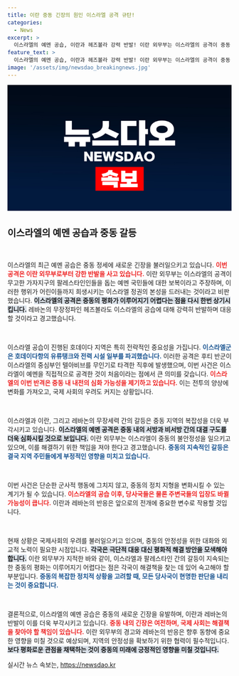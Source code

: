 ```yaml
---
title: 이란 중동 긴장의 원인 이스라엘 공격 규탄!
categories:
  - News
excerpt: >
  이스라엘의 예멘 공습, 이란과 헤즈볼라 강력 반발! 이란 외무부는 이스라엘의 공격이 중동 평화에 위협이라 주장하며 갈등 심화를 경고했다. 이번 사건은 후티 반군의 드론 공격에 대한 보복으로 벌어졌다. 이스라엘의 첫 예멘 타격, 그 배경은? 클릭으로 자세히 확인하세요!
feature_text: >
  이스라엘의 예멘 공습, 이란과 헤즈볼라 강력 반발! 이란 외무부는 이스라엘의 공격이 중동 평화에 위협이라 주장하며 갈등 심화를 경고했다. 이번 사건은 후티 반군의 드론 공격에 대한 보복으로 벌어졌다. 이스라엘의 첫 예멘 타격, 그 배경은? 클릭으로 자세히 확인하세요!
image: '/assets/img/newsdao_breakingnews.jpg'
---
```


<p><img src="/assets/img/newsdao_breakingnews.jpg" alt="pcversion 속보" /></p>

<h2 data-ke-size="size26">이스라엘의 예멘 공습과 중동 갈등</h2> 

<p data-ke-size="size16">&nbsp;</p>

<p>이스라엘의 최근 예멘 공습은 중동 정세에 새로운 긴장을 불러일으키고 있습니다. <b><span style="color: #ee2323;">이번 공격은 이란 외무부로부터 강한 반발을 사고 있습니다.</span></b> 이란 외무부는 이스라엘의 공격이 무고한 가자지구의 팔레스타인인들을 돕는 예멘 국민들에 대한 보복이라고 주장하며, 이러한 행위가 어린이들까지 희생시키는 이스라엘 정권의 본성을 드러내는 것이라고 비판했습니다. <b><span style="background-color: #21538527;">이스라엘의 공격은 중동의 평화가 이루어지기 어렵다는 점을 다시 한번 상기시킵니다.</span></b> 레바논의 무장정파인 헤즈볼라도 이스라엘의 공습에 대해 강력히 반발하며 대응할 것이라고 경고했습니다.</p>

<p data-ke-size="size16">&nbsp;</p>

<p>이스라엘 공습이 진행된 호데이다 지역은 특히 전략적인 중요성을 가집니다. <b><span style="color: #1a5490;">이스라엘군은 호데이다항의 유류탱크와 전력 시설 일부를 파괴했습니다.</span></b> 이러한 공격은 후티 반군이 이스라엘의 중심부인 텔아비브를 무인기로 타격한 직후에 발생했으며, 이번 사건은 이스라엘이 예멘을 직접적으로 공격한 것이 처음이라는 점에서 큰 의미를 갖습니다. <b><span style="color: #ee2323;">이스라엘의 이번 반격은 중동 내 내전의 심화 가능성을 제기하고 있습니다.</span></b> 이는 전투의 양상에 변화를 가져오고, 국제 사회의 우려도 커지는 상황입니다.</p>

<p data-ke-size="size16">&nbsp;</p>

<p>이스라엘과 이란, 그리고 레바논의 무장세력 간의 갈등은 중동 지역의 복잡성을 더욱 부각시키고 있습니다. <b><span style="background-color: #21538527;">이스라엘의 예멘 공격은 중동 내의 서방과 비서방 간의 대결 구도를 더욱 심화시킬 것으로 보입니다.</span></b> 이란 외무부는 이스라엘이 중동의 불안정성을 일으키고 있으며, 이를 해결하기 위한 책임을 져야 한다고 경고했습니다. <b><span style="color: #1a5490;">중동의 지속적인 갈등은 결국 지역 주민들에게 부정적인 영향을 미치고 있습니다.</span></b> </p>

<p data-ke-size="size16">&nbsp;</p> 

<p>이번 사건은 단순한 군사적 행동에 그치지 않고, 중동의 정치 지형을 변화시킬 수 있는 계기가 될 수 있습니다. <b><span style="color: #ee2323;">이스라엘의 공습 이후, 당사국들은 물론 주변국들의 입장도 바뀔 가능성이 큽니다.</span></b> 이란과 레바논의 반응은 앞으로의 전개에 중요한 변수로 작용할 것입니다. </p>

<p data-ke-size="size16">&nbsp;</p> 

<p>현재 상황은 국제사회의 우려를 불러일으키고 있으며, 중동의 안정성을 위한 대화와 외교적 노력이 필요한 시점입니다. <b><span style="background-color: #21538527;">각국은 극단적 대응 대신 평화적 해결 방안을 모색해야 합니다.</span></b> 이란 외무부가 지적한 바와 같이, 이스라엘과 팔레스타인 간의 갈등이 지속되는 한 중동의 평화는 이루어지기 어렵다는 점은 각국이 해결책을 찾는 데 있어 숙고해야 할 부분입니다. <b><span style="color: #1a5490;">중동의 복잡한 정치적 상황을 고려할 때, 모든 당사국이 현명한 판단을 내리는 것이 중요합니다.</span></b> </p>

<p data-ke-size="size16">&nbsp;</p> 

<p>결론적으로, 이스라엘의 예멘 공습은 중동의 새로운 긴장을 유발하며, 이란과 레바논의 반발이 이를 더욱 부각시키고 있습니다. <b><span style="color: #ee2323;">중동 내의 긴장은 여전하며, 국제 사회는 해결책을 찾아야 할 책임이 있습니다.</span></b> 이란 외무부의 경고와 레바논의 반응은 향후 동향에 중요한 영향을 미칠 것으로 예상되며, 지역의 안정성을 확보하기 위한 협력이 필수적입니다. <b><span style="background-color: #21538527;">보다 평화로운 관점을 채택하는 것이 중동의 미래에 긍정적인 영향을 미칠 것입니다.</span></b> </p>
실시간 뉴스 속보는, <a href="https://newsdao.kr" rel="dofollow">https://newsdao.kr</a>


